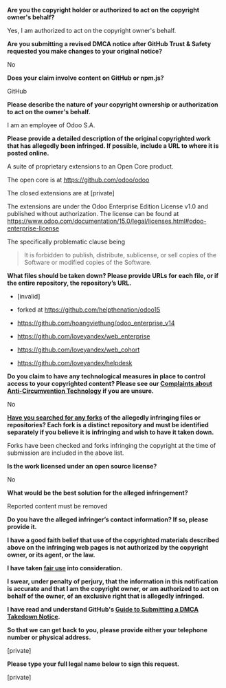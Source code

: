 **Are you the copyright holder or authorized to act on the copyright owner's behalf?**

Yes, I am authorized to act on the copyright owner's behalf.

**Are you submitting a revised DMCA notice after GitHub Trust & Safety requested you make changes to your original notice?**

No

**Does your claim involve content on GitHub or npm.js?**

GitHub

**Please describe the nature of your copyright ownership or authorization to act on the owner's behalf.**

I am an employee of Odoo S.A.

**Please provide a detailed description of the original copyrighted work that has allegedly been infringed. If possible, include a URL to where it is posted online.**

A suite of proprietary extensions to an Open Core product.

The open core is at https://github.com/odoo/odoo

The closed extensions are at [private]

The extensions are under the Odoo Enterprise Edition License v1.0 and published without authorization. The license can be found at https://www.odoo.com/documentation/15.0/legal/licenses.html#odoo-enterprise-license

The specifically problematic clause being

> It is forbidden to publish, distribute, sublicense, or sell copies of the Software or modified copies of the Software.

**What files should be taken down? Please provide URLs for each file, or if the entire repository, the repository’s URL.**

* [invalid]

- forked at https://github.com/helpthenation/odoo15

* https://github.com/hoangviethung/odoo_enterprise_v14

* https://github.com/loveyandex/web_enterprise

* https://github.com/loveyandex/web_cohort

* https://github.com/loveyandex/helpdesk

**Do you claim to have any technological measures in place to control access to your copyrighted content? Please see our <a href="https://docs.github.com/articles/guide-to-submitting-a-dmca-takedown-notice#complaints-about-anti-circumvention-technology">Complaints about Anti-Circumvention Technology</a> if you are unsure.**

No

**<a href="https://docs.github.com/articles/dmca-takedown-policy#b-what-about-forks-or-whats-a-fork">Have you searched for any forks</a> of the allegedly infringing files or repositories? Each fork is a distinct repository and must be identified separately if you believe it is infringing and wish to have it taken down.**

Forks have been checked and forks infringing the copyright at the time of submission are included in the above list.

**Is the work licensed under an open source license?**

No

**What would be the best solution for the alleged infringement?**

Reported content must be removed

**Do you have the alleged infringer’s contact information? If so, please provide it.**

**I have a good faith belief that use of the copyrighted materials described above on the infringing web pages is not authorized by the copyright owner, or its agent, or the law.**

**I have taken <a href="https://www.lumendatabase.org/topics/22">fair use</a> into consideration.**

**I swear, under penalty of perjury, that the information in this notification is accurate and that I am the copyright owner, or am authorized to act on behalf of the owner, of an exclusive right that is allegedly infringed.**

**I have read and understand GitHub's <a href="https://docs.github.com/articles/guide-to-submitting-a-dmca-takedown-notice/">Guide to Submitting a DMCA Takedown Notice</a>.**

**So that we can get back to you, please provide either your telephone number or physical address.**

[private]

**Please type your full legal name below to sign this request.**

[private]
